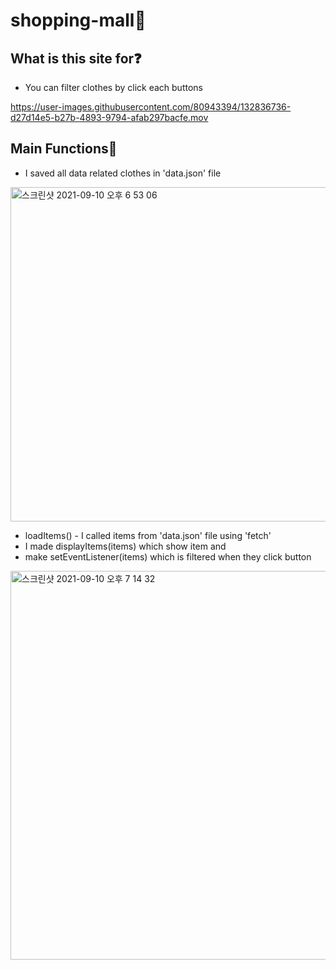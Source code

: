 # shopping-mall👗
## What is this site for❓
- You can filter clothes by click each buttons

https://user-images.githubusercontent.com/80943394/132836736-d27d14e5-b27b-4893-9794-afab297bacfe.mov

## Main Functions🎀
- I saved all data related clothes in 'data.json' file
<img width="535" alt="스크린샷 2021-09-10 오후 6 53 06" src="https://user-images.githubusercontent.com/80943394/132837053-999bfea4-a64f-47c4-a888-29413254b028.png">

- loadItems() - I called items from 'data.json' file using 'fetch'
- I made displayItems(items) which show item and
- make setEventListener(items) which is filtered when they click button
<img width="622" alt="스크린샷 2021-09-10 오후 7 14 32" src="https://user-images.githubusercontent.com/80943394/132838751-e7e1ee33-8479-4b2b-8a9f-443d1610c2ea.png">


